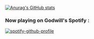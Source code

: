 

[![Anurag's GitHub stats](https://github-readme-stats.vercel.app/api?username=GodwillB&show_icons=true&theme=radical)](https://github.com/anuraghazra/github-readme-stats)

### Now playing on Godwill's Spotify  :

[![spotify-github-profile](https://spotify-github-profile.vercel.app/api/view?uid=31mbpdcvphm4dbzu3pq7d4slczjq&cover_image=true&theme=novatorem&bar_color=53b14f&bar_color_cover=false)](https://spotify-github-profile.vercel.app/api/view?uid=31mbpdcvphm4dbzu3pq7d4slczjq&redirect=true)
